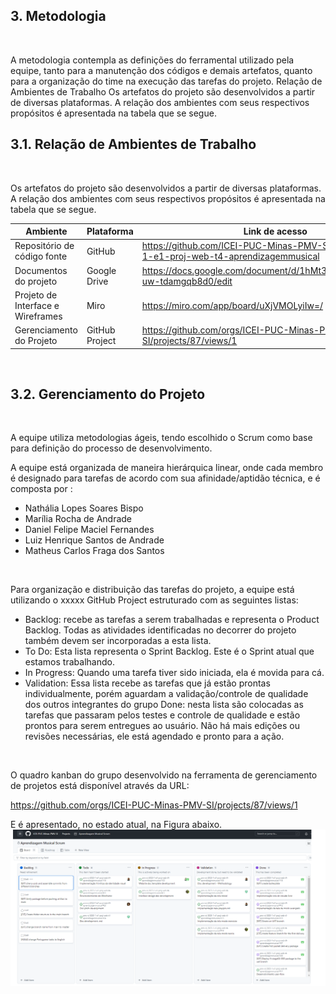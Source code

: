 ## 3. Metodologia <a name="metodologia"></a> 
<br>

A metodologia contempla as definições do ferramental utilizado pela equipe, tanto para a manutenção dos códigos e demais artefatos, quanto para a organização do time na execução das tarefas do projeto.
Relação de Ambientes de Trabalho
Os artefatos do projeto são desenvolvidos a partir de diversas plataformas. A relação dos ambientes com seus respectivos propósitos é apresentada na tabela que se segue. 
<br>

## 3.1. Relação de Ambientes de Trabalho <a name="ambiente_trabalho"></a>
<br>

Os artefatos do projeto são desenvolvidos a partir de diversas plataformas. A relação dos ambientes com seus respectivos propósitos é apresentada na tabela que se segue. 

| Ambiente  | Plataforma | Link de acesso|
| ------------- |-------------|-------------|
| Repositório de código fonte | GitHub | https://github.com/ICEI-PUC-Minas-PMV-SI/pmv-si-2023-1-e1-proj-web-t4-aprendizagemmusical 
| Documentos do projeto | Google Drive | https://docs.google.com/document/d/1hMt39A_TtzWJEVmbb3-uw-tdamgqb8d0/edit
| Projeto de Interface e  Wireframes | Miro |https://miro.com/app/board/uXjVMOLyiIw=/ 
|Gerenciamento do Projeto | GitHub Project | https://github.com/orgs/ICEI-PUC-Minas-PMV-SI/projects/87/views/1 

<br>

## 3.2. Gerenciamento do Projeto <a name="gerenciamento_projeto"></a>
<br>

A equipe utiliza metodologias ágeis, tendo escolhido o Scrum como base para definição do processo de desenvolvimento.

A equipe está organizada de maneira hierárquica linear, onde cada membro é designado para tarefas de acordo com sua afinidade/aptidão técnica, e é composta por :

* Nathália Lopes Soares Bispo
* Marília Rocha de Andrade
* Daniel Felipe Maciel Fernandes
* Luiz Henrique Santos de Andrade
* Matheus Carlos Fraga dos Santos
<br>

Para organização e distribuição das tarefas do projeto, a equipe está utilizando o xxxxx GitHub Project estruturado com as seguintes listas: 

* Backlog: recebe as tarefas a serem trabalhadas e representa o Product Backlog. Todas as atividades identificadas no decorrer do projeto também devem ser incorporadas a esta lista.
* To Do: Esta lista representa o Sprint Backlog. Este é o Sprint atual que estamos trabalhando.
* In Progress: Quando uma tarefa tiver sido iniciada, ela é movida para cá.
* Validation: Essa lista recebe as tarefas que já estão prontas individualmente, porém aguardam a validação/controle de qualidade dos outros integrantes do grupo
Done: nesta lista são colocadas as tarefas que passaram pelos testes e controle de qualidade e estão prontos para serem entregues ao usuário. Não há mais edições ou revisões necessárias, ele está agendado e pronto para a ação.
<br>

O quadro kanban do grupo desenvolvido na ferramenta de gerenciamento de projetos está disponível através da URL:

https://github.com/orgs/ICEI-PUC-Minas-PMV-SI/projects/87/views/1

E é apresentado, no estado atual, na Figura abaixo. 
**![Project](./img/kanban.png)** 
